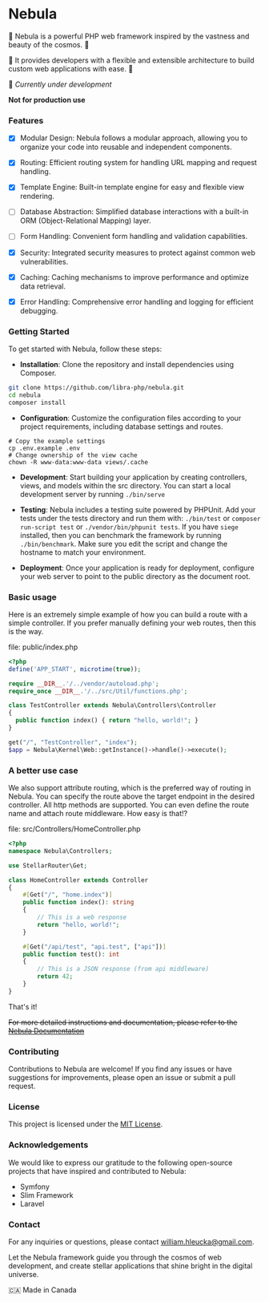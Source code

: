 # Nebula

🌠 Nebula is a powerful PHP web framework inspired by the vastness and beauty of the cosmos. 🌟

💫 It provides developers with a flexible and extensible architecture to build custom web applications with ease. 🔭

👷 *Currently under development*

**Not for production use**

### Features
- [x] Modular Design: Nebula follows a modular approach, allowing you to organize your code into reusable and independent components.
- [x] Routing: Efficient routing system for handling URL mapping and request handling.
- [x] Template Engine: Built-in template engine for easy and flexible view rendering.
- [ ] Database Abstraction: Simplified database interactions with a built-in ORM (Object-Relational Mapping) layer.
- [ ] Form Handling: Convenient form handling and validation capabilities.
- [x] Security: Integrated security measures to protect against common web vulnerabilities.
- [x] Caching: Caching mechanisms to improve performance and optimize data retrieval.
- [x] Error Handling: Comprehensive error handling and logging for efficient debugging.


### Getting Started

To get started with Nebula, follow these steps:

- **Installation**: Clone the repository and install dependencies using Composer.
```bash
git clone https://github.com/libra-php/nebula.git
cd nebula
composer install
```

- **Configuration**: Customize the configuration files according to your project requirements, including database settings and routes.
```
# Copy the example settings
cp .env.example .env
# Change ownership of the view cache
chown -R www-data:www-data views/.cache
```

- **Development**: Start building your application by creating controllers, views, and models within the src directory. You can start a local development server by running `./bin/serve`

- **Testing**: Nebula includes a testing suite powered by PHPUnit. Add your tests under the tests directory and run them with: `./bin/test` or `composer run-script test` or `./vendor/bin/phpunit tests`. If you have `siege` installed, then you can benchmark the framework by running `./bin/benchmark`. Make sure you edit the script and change the hostname to match your environment.

- **Deployment**: Once your application is ready for deployment, configure your web server to point to the public directory as the document root.

### Basic usage

Here is an extremely simple example of how you can build a route with a simple controller. If you prefer manually defining your web routes, then this is the way.

file: public/index.php
```php
<?php
define('APP_START', microtime(true));

require __DIR__.'/../vendor/autoload.php';
require_once __DIR__.'/../src/Util/functions.php';

class TestController extends Nebula\Controllers\Controller
{
  public function index() { return "hello, world!"; }
}

get("/", "TestController", "index");
$app = Nebula\Kernel\Web::getInstance()->handle()->execute();
```

###  A better use case

We also support attribute routing, which is the preferred way of routing in Nebula. You can specify the route above the target endpoint in the desired controller. All http methods are supported. You can even define the route name and attach route middleware. How easy is that!?


file: src/Controllers/HomeController.php
```php
<?php
namespace Nebula\Controllers;

use StellarRouter\Get;

class HomeController extends Controller
{
    #[Get("/", "home.index")]
    public function index(): string
    {
        // This is a web response
        return "hello, world!";
    }

    #[Get("/api/test", "api.test", ["api"])]
    public function test(): int
    {
        // This is a JSON response (from api middleware)
        return 42;
    }
}
```

That's it! 

<s>For more detailed instructions and documentation, please refer to the <a href='#'>Nebula Documentation</a></s>


### Contributing

Contributions to Nebula are welcome! If you find any issues or have suggestions for improvements, please open an issue or submit a pull request. 


### License

This project is licensed under the <a href='https://github.com/your-username/nebula/blob/main/LICENSE'>MIT License</a>.


### Acknowledgements

We would like to express our gratitude to the following open-source projects that have inspired and contributed to Nebula:

- Symfony
- Slim Framework
- Laravel


### Contact

For any inquiries or questions, please contact william.hleucka@gmail.com.

Let the Nebula framework guide you through the cosmos of web development, and create stellar applications that shine bright in the digital universe.


🇨🇦 Made in Canada
